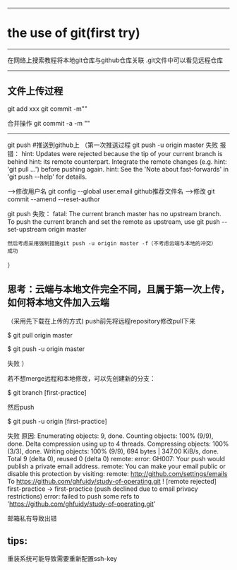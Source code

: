 -----------
# the use of git(first try)
-----------

在网络上搜索教程将本地git仓库与github仓库关联
.git文件中可以看见远程仓库

----------
## 文件上传过程
git add xxx
git commit -m""

合并操作 git commit -a -m ""

------------
git push #推送到github上
（第一次推送过程
git push -u origin master    失败  报错：
hint: Updates were rejected because the tip of your current branch is behind
hint: its remote counterpart. Integrate the remote changes (e.g.
hint: 'git pull ...') before pushing again.
hint: See the 'Note about fast-forwards' in 'git push --help' for details.

-->修改用户名
git config --global user.email github推荐文件名
-->修改
git commit --amend --reset-author

git push    失败：
fatal: The current branch master has no upstream branch.
To push the current branch and set the remote as upstream, use
git push --set-upstream origin master

~~~~~~~~~~~~
然后考虑采用强制措施git push -u origin master -f（不考虑云端与本地的冲突）
成功
~~~~~~~~~~~~
）

## 思考：云端与本地文件完全不同，且属于第一次上传，如何将本地文件加入云端
（采用先下载在上传的方式)
push前先将远程repository修改pull下来

$ git pull origin master

$ git push -u origin master

失败
）


若不想merge远程和本地修改，可以先创建新的分支：

$ git branch [first-practice]

然后push

$ git push -u origin [first-practice]

失败    原因:
Enumerating objects: 9, done.
Counting objects: 100% (9/9), done.
Delta compression using up to 4 threads.
Compressing objects: 100% (3/3), done.
Writing objects: 100% (9/9), 694 bytes | 347.00 KiB/s, done.
Total 9 (delta 0), reused 0 (delta 0)
remote: error: GH007: Your push would publish a private email address.
remote: You can make your email public or disable this protection by visiting:
remote: http://github.com/settings/emails
To https://github.com/ghfuidy/study-of-operating.git
 ! [remote rejected] first-practice -> first-practice (push declined due to email privacy restrictions)
error: failed to push some refs to 'https://github.com/ghfuidy/study-of-operating.git'

邮箱私有导致出错

## tips:
重装系统可能导致需要重新配置ssh-key
